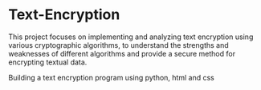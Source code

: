 # Text-Encryption

This project focuses on implementing and analyzing text encryption using various cryptographic algorithms, to understand the strengths and weaknesses of different algorithms and provide a secure method for encrypting textual data.

Building a text encryption program using python, html and css
